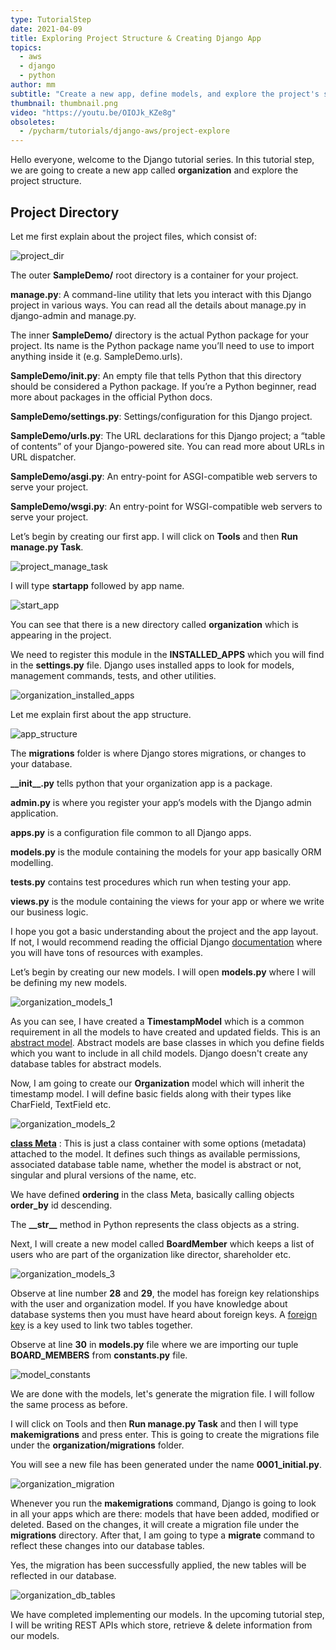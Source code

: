 ```yaml
---
type: TutorialStep
date: 2021-04-09
title: Exploring Project Structure & Creating Django App
topics:
  - aws
  - django
  - python
author: mm
subtitle: "Create a new app, define models, and explore the project's structure."
thumbnail: thumbnail.png
video: "https://youtu.be/OIOJk_KZe8g"
obsoletes:
  - /pycharm/tutorials/django-aws/project-explore
---
```


Hello everyone, welcome to the Django tutorial series. In this tutorial step, we are going to create a new app called **organization** and explore the project structure.

## Project Directory

Let me first explain about the project files, which consist of:

![project_dir](steps/step1.png)

The outer **SampleDemo/** root directory is a container for your project.

**manage.py**: A command-line utility that lets you interact with this Django project in various ways. You can read all the details about manage.py in django-admin and manage.py.

The inner **SampleDemo/** directory is the actual Python package for your project. Its name is the Python package name you’ll need to use to import anything inside it (e.g. SampleDemo.urls).

**SampleDemo/**init**.py**: An empty file that tells Python that this directory should be considered a Python package. If you’re a Python beginner, read more about packages in the official Python docs.

**SampleDemo/settings.py**: Settings/configuration for this Django project.

**SampleDemo/urls.py**: The URL declarations for this Django project; a “table of contents” of your Django-powered site. You can read more about URLs in URL dispatcher.

**SampleDemo/asgi.py**: An entry-point for ASGI-compatible web servers to serve your project.

**SampleDemo/wsgi.py**: An entry-point for WSGI-compatible web servers to serve your project.

Let’s begin by creating our first app. I will click on **Tools** and then **Run manage.py Task**.

![project_manage_task](steps/step2.png)

I will type **startapp** followed by app name.

![start_app](steps/step3.png)

You can see that there is a new directory called **organization** which is appearing in the project.

We need to register this module in the **INSTALLED_APPS** which you will find in the **settings.py** file. Django uses installed apps to look for models, management commands, tests, and other utilities.

![organization_installed_apps](steps/step4.png)

Let me explain first about the app structure.

![app_structure](steps/step5.png)

The **migrations** folder is where Django stores migrations, or changes to your database.

**\_\_**init**\_\_.py** tells python that your organization app is a package.

**admin.py** is where you register your app’s models with the Django admin application.

**apps.py** is a configuration file common to all Django apps.

**models.py** is the module containing the models for your app basically ORM modelling.

**tests.py** contains test procedures which run when testing your app.

**views.py** is the module containing the views for your app or where we write our business logic.

I hope you got a basic understanding about the project and the app layout. If not, I would recommend reading the official Django [documentation](https://docs.djangoproject.com/en/3.2/) where you will have tons of resources with examples.

Let’s begin by creating our new models. I will open **models.py** where I will be defining my new models.

![organization_models_1](steps/step6.png)

As you can see, I have created a **TimestampModel** which is a common requirement in all the models to have created and updated fields. This is an [abstract model](https://docs.djangoproject.com/en/3.1/topics/db/models/#abstract-base-classes).
Abstract models are base classes in which you define fields which you want to include in all child models. Django doesn't create any database tables for abstract models.

Now, I am going to create our **Organization** model which will inherit the timestamp model. I will define basic fields along with their types like CharField, TextField etc.

![organization_models_2](steps/step7.png)

**[class Meta](https://docs.djangoproject.com/en/3.1/topics/db/models/#meta-options)** : This is just a class container with some options (metadata) attached to the model. It defines such things as available permissions, associated database table name, whether the model is abstract or not, singular and plural versions of the name, etc.

We have defined **ordering** in the class Meta, basically calling objects **order_by** id descending.

The **\_\_**str**\_\_** method in Python represents the class objects as a string.

Next, I will create a new model called **BoardMember** which keeps a list of users who are part of the organization like director, shareholder etc.

![organization_models_3](steps/step8.png)

Observe at line number **28** and **29**, the model has foreign key relationships with the user and organization model. If you have knowledge about database systems then you must have heard about foreign keys. A [foreign key](https://en.wikipedia.org/wiki/Foreign_key) is a key used to link two tables together.

Observe at line **30** in **models.py** file where we are importing our tuple **BOARD_MEMBERS** from **constants.py** file.

![model_constants](steps/step9.png)

We are done with the models, let's generate the migration file. I will follow the same process as before.

I will click on Tools and then **Run manage.py Task** and then I will type **makemigrations** and press enter. This is going to create the migrations file under the **organization/migrations** folder.

You will see a new file has been generated under the name **0001_initial.py**.

![organization_migration](steps/step10.png)

Whenever you run the **makemigrations** command, Django is going to look in all your apps which are there: models that have been added, modified or deleted. Based on the changes, it will create a migration file under the **migrations** directory. After that, I am going to type a **migrate** command to reflect these changes into our database tables.

Yes, the migration has been successfully applied, the new tables will be reflected in our database.

![organization_db_tables](steps/step11.png)

We have completed implementing our models. In the upcoming tutorial step, I will be writing REST APIs which store, retrieve & delete information from our models.
